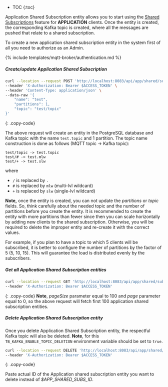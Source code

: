 
* TOC
{:toc}

Application Shared Subscription entity allows you to start using the [Shared Subscriptions](/docs/mqtt-broker/user-guide/shared-subscriptions/) 
feature for **APPLICATION** clients. Once the entity is created, the corresponding Kafka topic is created, where all the messages are pushed that relate to 
a shared subscription.

To create a new application shared subscription entity in the system first of all you need to authorize as an Admin.

{% include templates/mqtt-broker/authentication.md %}

##### Create/update Application Shared Subscription

```bash
curl --location --request POST 'http://localhost:8083/api/app/shared/subs' \
--header 'X-Authorization: Bearer $ACCESS_TOKEN' \
--header 'Content-Type: application/json' \
--data-raw '{
    "name": "test",
    "partitions": 1,
    "topic": "test/topic"
}'
```
{: .copy-code}

The above request will create an entity in the PostgreSQL database and Kafka topic with the name `test.topic` and 1 partition.
The topic name construction is done as follows (MQTT topic -> Kafka topic):
```
test/topic -> test.topic
test/# -> test.mlw
test/+ -> test.slw
```

where
* `/` is replaced by `.`
* `#` is replaced by `mlw` (multi-lvl wildcard)
* `+` is replaced by `slw` (single-lvl wildcard)

**Note,** once the entity is created, you can not update the _partitions_ or _topic_ fields. So, think carefully about the needed topic
and the number of partitions before you create the entity. It is recommended to create the entity with more partitions than fewer since then you can scale horizontally by 
adding new clients to the shared subscription.
Otherwise, you will be required to delete the improper entity and re-create it with the correct values.

For example, if you plan to have a topic to which 5 clients will be subscribed, it is better to configure the number of partitions by the factor of 5 (5, 10, 15).
This will guarantee the load is distributed evenly by the subscribers.

##### Get all Application Shared Subscription entities

```bash
curl --location --request GET 'http://localhost:8083/api/app/shared/subs?pageSize=100&page=0' \
--header 'X-Authorization: Bearer $ACCESS_TOKEN'
```
{: .copy-code}
**Note**, _pageSize_ parameter equal to 100 and _page_ parameter equal to 0, so the above request will fetch first 100 application shared subscription entities.

##### Delete Application Shared Subscription entity

Once you delete Application Shared Subscription entity, the respectful Kafka topic will also be deleted.
**Note**, for this `TB_KAFKA_ENABLE_TOPIC_DELETION` environment variable should be set to `true`.

```bash
curl --location --request DELETE 'http://localhost:8083/api/app/shared/subs/$APP_SHARED_SUBS_ID' \
--header 'X-Authorization: Bearer $ACCESS_TOKEN'
```
{: .copy-code}

Paste actual ID of the Application shared subscription entity you want to delete instead of <i>$APP_SHARED_SUBS_ID</i>.
